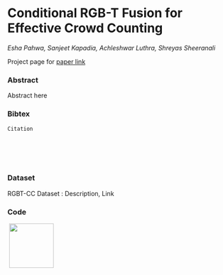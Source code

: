 # Conditional RGB-T Fusion for Effective Crowd Counting

_Esha Pahwa, Sanjeet Kapadia, Achleshwar Luthra, Shreyas Sheeranali_

Project page for [paper link](https://2022.ieeeicip.org/) 



### Abstract

Abstract here


### Bibtex
```markdown
Citation 







```
### Dataset
RGBT-CC Dataset : Description, Link

### Code
![]()
[<img src="https://github.githubassets.com/images/modules/logos_page/GitHub-Mark.png" width=100px>](https://github.com/ShreyasSR/TFNet)

[//]: # (**Bold** and _Italic_ and `Code` text)
